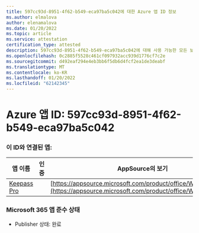 ```yaml
---
title: 597cc93d-8951-4f62-b549-eca97ba5c042에 대한 Azure 앱 ID 정보
ms.author: elmalova
author: elenamalova
ms.date: 01/20/2022
ms.topic: article
ms.service: attestation
certification_type: attested
description: 597cc93d-8951-4f62-b549-eca97ba5c042에 대해 사용 가능한 모든 보안 및 규정 준수 정보
ms.openlocfilehash: 0c2885f5528c461cf097932acc939d1776cf7c2e
ms.sourcegitcommit: d492eaf294e4eb3bb6f5db6d4fcf2ea1de3deabf
ms.translationtype: MT
ms.contentlocale: ko-KR
ms.lasthandoff: 01/20/2022
ms.locfileid: "62142345"
---
```

# <a name="azure-app-id-597cc93d-8951-4f62-b549-eca97ba5c042"></a>Azure 앱 ID: 597cc93d-8951-4f62-b549-eca97ba5c042


### <a name="apps-associated-with-this-id"></a>이 ID와 연결된 앱:
| **앱 이름** | **인증** | **AppSource의 보기** |
|--------------|---------------|-----------------------|
| [Keepass Pro](https://docs.microsoft.com/microsoft-365-app-certification/forward/WA200003336) |  | [https://appsource.microsoft.com/product/office/WA200003336](https://appsource.microsoft.com/product/office/WA200003336) |

### <a name="microsoft-365-app-compliance-status"></a>Microsoft 365 앱 준수 상태
- Publisher 상태: 완료
